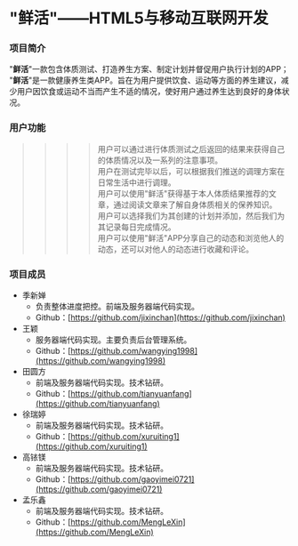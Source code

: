 # "鲜活"——HTML5与移动互联网开发
### 项目简介
  "**鲜活**"一款包含体质测试、打造养生方案、制定计划并督促用户执行计划的APP；
  "**鲜活**"是一款健康养生类APP。旨在为用户提供饮食、运动等方面的养生建议，减少用户因饮食或运动不当而产生不适的情况，使好用户通过养生达到良好的身体状况。

### 用户功能
>>>>用户可以通过进行体质测试之后返回的结果来获得自己的体质情况以及一系列的注意事项。<br>
>>>>用户在测试完毕以后，可以根据我们推送的调理方案在日常生活中进行调理。<br>
>>>>用户可以使用"鲜活"获得基于本人体质结果推荐的文章，通过阅读文章来了解自身体质相关的保养知识。<br>
>>>>用户可以选择我们为其创建的计划并添加，然后我们为其记录每日完成情况。<br>
>>>>用户可以使用"鲜活"APP分享自己的动态和浏览他人的动态，还可以对他人的动态进行收藏和评论。<br>
      
### 项目成员
* 季新婵
   * 负责整体进度把控。前端及服务器端代码实现。
   * Github：[https://github.com/jixinchan](https://github.com/jixinchan)
* 王颖
   * 服务器端代码实现。主要负责后台管理系统。
   * Github：[https://github.com/wangying1998](https://github.com/wangying1998)
* 田圆方
   * 前端及服务器端代码实现。技术钻研。
   * Github：[https://github.com/tianyuanfang](https://github.com/tianyuanfang)
* 徐瑞婷
   * 前端及服务器端代码实现。技术钻研。
   * Github：[https://github.com/xuruiting1](https://github.com/xuruiting1)  
* 高铱镁
   * 前端及服务器端代码实现。技术钻研。
   * Github：[https://github.com/gaoyimei0721](https://github.com/gaoyimei0721)  
* 孟乐鑫
   * 前端及服务器端代码实现。技术钻研。
   * Github：[https://github.com/MengLeXin](https://github.com/MengLeXin)  
   	
